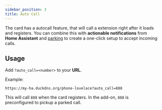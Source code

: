 ```yaml
---
sidebar_position: 3
title: Auto Call
---
```


The card has a autocall feature, that will call a extension right after it loads and registers. You can combine this with **actionable notifications** from **Home Assistant** and <a href="../add-on/parking">parking</a> to create a one-click setup to accept incoming calls.

## Usage

Add `?auto_call=<number>` to your **URL**.

Example: 
```
https://my-ha.duckdns.org/phone-lovelace?auto_call=888
```
This will call `888` when the card registers. In the add-on, `888` is preconfigured to pickup a parked call.  